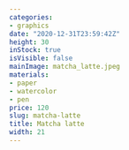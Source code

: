 ```yaml
---
categories:
- graphics
date: "2020-12-31T23:59:42Z"
height: 30
inStock: true
isVisible: false
mainImage: matcha_latte.jpeg
materials:
- paper
- watercolor
- pen
price: 120
slug: matcha-latte
title: Matcha latte
width: 21
---
```


